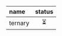 <!-- ❌💚💛⏳ -->

| name    | status |
| :------ | :----: |
| ternary |   ⏳   |

<!-- [Quizes](https://infinitejs.geojs.one/js/quizgenerator)

Go to the Link, Select **ONLY ONE** chapter, start quiz and submit it to your mail -->
